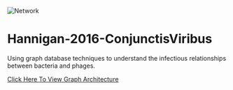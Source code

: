 ![Network](http://original.livestream.com/filestore/logos/9032cecf-3d7c-e0af-3e39-6842ed3147e3-banner.png)

# Hannigan-2016-ConjunctisViribus
Using graph database techniques to understand the infectious relationships between bacteria and phages.

[Click Here To View Graph Architecture](file:///Users/Hannigan/git/Hannigan-2016-ConjunctisViribus/data/GraphArchitecture/GraphArchitecture.html)
